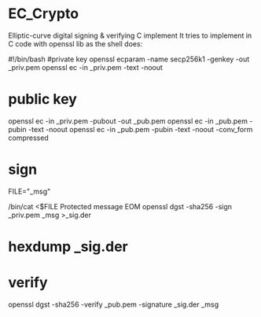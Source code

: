 # EC_Crypto

Elliptic-curve digital signing & verifying C implement
It tries to implement in C code with openssl lib as the shell does:

#!/bin/bash
#private key
openssl ecparam -name secp256k1 -genkey -out _priv.pem
openssl ec -in _priv.pem -text -noout

# public key
openssl ec -in _priv.pem -pubout -out _pub.pem
openssl ec -in _pub.pem -pubin -text -noout
openssl ec -in _pub.pem -pubin -text -noout -conv_form compressed

# sign
FILE="_msg"

/bin/cat <<EOM >$FILE
Protected message
EOM
openssl dgst -sha256 -sign _priv.pem _msg >_sig.der
# hexdump _sig.der 

# verify
openssl dgst -sha256 -verify _pub.pem -signature _sig.der _msg

